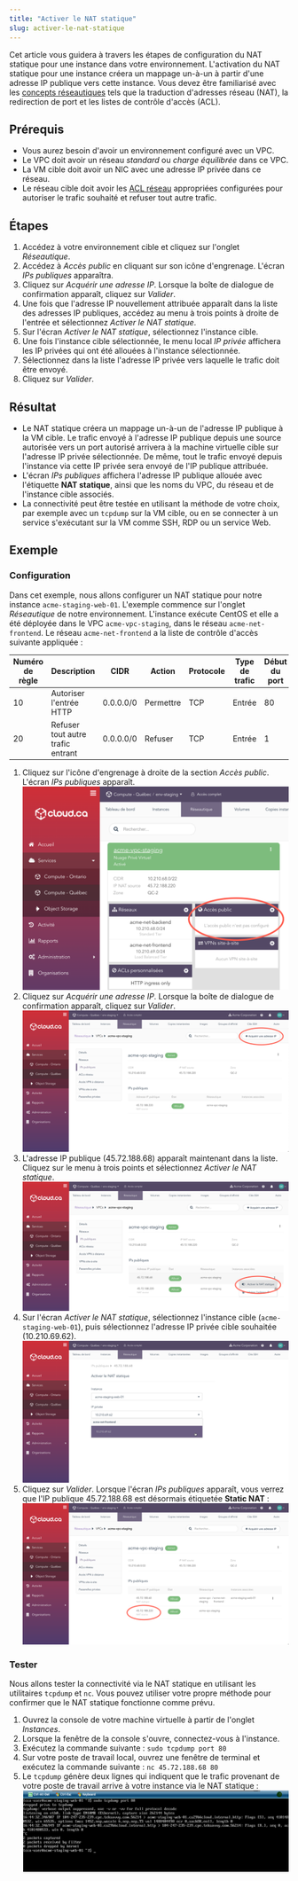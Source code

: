 ```yaml
---
title: "Activer le NAT statique"
slug: activer-le-nat-statique
---
```



Cet article vous guidera à travers les étapes de configuration du NAT statique pour une instance dans votre environnement.  L'activation du NAT statique pour une instance créera un mappage un-à-un à partir d'une adresse IP publique vers cette instance.  Vous devez être familiarisé avec les [concepts réseautiques](../basic-concepts/what-is-a-vpc.md) tels que la traduction d'adresses réseau (NAT), la redirection de port et les listes de contrôle d'accès (ACL).

## Prérequis

- Vous aurez besoin d'avoir un environnement configuré avec un VPC.
- Le VPC doit avoir un réseau *standard* ou *charge équilibrée* dans ce VPC.
- La VM cible doit avoir un NIC avec une adresse IP privée dans ce réseau.
- Le réseau cible doit avoir les [ACL réseau](Securing-your-network.md) appropriées configurées pour autoriser le trafic souhaité et refuser tout autre trafic.

## Étapes

1. Accédez à votre environnement cible et cliquez sur l'onglet *Réseautique*.
1. Accédez à *Accès public* en cliquant sur son icône d'engrenage. L'écran *IPs publiques* apparaîtra.
1. Cliquez sur *Acquérir une adresse IP*. Lorsque la boîte de dialogue de confirmation apparaît, cliquez sur *Valider*.
1. Une fois que l'adresse IP nouvellement attribuée apparaît dans la liste des adresses IP publiques, accédez au menu à trois points à droite de l'entrée et sélectionnez *Activer le NAT statique*.
1. Sur l'écran *Activer le NAT statique*, sélectionnez l'instance cible.
1. Une fois l'instance cible sélectionnée, le menu local *IP privée* affichera les IP privées qui ont été allouées à l'instance sélectionnée.
1. Sélectionnez dans la liste l'adresse IP privée vers laquelle le trafic doit être envoyé.
1. Cliquez sur *Valider*.

## Résultat

- Le NAT statique créera un mappage un-à-un de l'adresse IP publique à la VM cible. Le trafic envoyé à l'adresse IP publique depuis une source autorisée vers un port autorisé arrivera à la machine virtuelle cible sur l'adresse IP privée sélectionnée. De même, tout le trafic envoyé depuis l'instance via cette IP privée sera envoyé de l'IP publique attribuée.
- L'écran *IPs publiques* affichera l'adresse IP publique allouée avec l'étiquette **NAT statique**, ainsi que les noms du VPC, du réseau et de l'instance cible associés.
- La connectivité peut être testée en utilisant la méthode de votre choix, par exemple avec un `tcpdump` sur la VM cible, ou en se connecter à un service s'exécutant sur la VM comme SSH, RDP ou un service Web.

## Exemple

### Configuration

Dans cet exemple, nous allons configurer un NAT statique pour notre instance `acme-staging-web-01`. L'exemple commence sur l'onglet *Réseautique* de notre environnement. L'instance exécute CentOS et elle a été déployée dans le VPC `acme-vpc-staging`, dans le réseau `acme-net-frontend`. Le réseau `acme-net-frontend` a la liste de contrôle d'accès suivante appliquée :

| Numéro de règle | Description | CIDR | Action | Protocole | Type de trafic | Début du port | Fin du port |
| --- | --- | --- | --- | --- | --- | --- | --- |
| 10 | Autoriser l'entrée HTTP | 0.0.0.0/0 | Permettre | TCP | Entrée | 80 | 80 |
| 20 | Refuser tout autre trafic entrant | 0.0.0.0/0 | Refuser | TCP | Entrée | 1 | 65535 |

1. Cliquez sur l'icône d'engrenage à droite de la section *Accès public*. L'écran *IPs publiques* apparaît.
![Accès public sur l'onglet Résautique](../../assets/static-nat-public-access-fr.png)
1. Cliquez sur *Acquérir une adresse IP*. Lorsque la boîte de dialogue de confirmation apparaît, cliquez sur *Valider*.
![Acquérir une adresse IP publique](../../assets/static-nat-acquire-ip-address-fr.png)
1. L'adresse IP publique (45.72.188.68) apparaît maintenant dans la liste. Cliquez sur le menu à trois points et sélectionnez *Activer le NAT statique*.
![Activer le NAT statique](../../assets/static-nat-enable-fr.png)
1. Sur l'écran *Activer le NAT statique*, sélectionnez l'instance cible (`acme-staging-web-01`), puis sélectionnez l'adresse IP privée cible souhaitée (10.210.69.62).
![Sélectionner l'instance et l'adresse IP privée](../../assets/static-nat-select-instance-fr.png)
1. Cliquez sur *Valider*. Lorsque l'écran *IPs publiques* apparaît, vous verrez que l'IP publique 45.72.188.68 est désormais étiquetée **Static NAT** :
![Configuration NAT statique terminée](../../assets/static-nat-complete-fr.png)


### Tester

Nous allons tester la connectivité via le NAT statique en utilisant les utilitaires `tcpdump` et `nc`. Vous pouvez utiliser votre propre méthode pour confirmer que le NAT statique fonctionne comme prévu.

1. Ouvrez la console de votre machine virtuelle à partir de l'onglet *Instances*.
1. Lorsque la fenêtre de la console s'ouvre, connectez-vous à l'instance.
1. Exécutez la commande suivante :
`sudo tcpdump port 80`
1. Sur votre poste de travail local, ouvrez une fenêtre de terminal et exécutez la commande suivante :
`nc 45.72.188.68 80`
1. Le `tcpdump` génère deux lignes qui indiquent que le trafic provenant de votre poste de travail arrive à votre instance via le NAT statique :
![Résultats du tcpdump](../../assets/static-nat-tcpdump-en.png)
